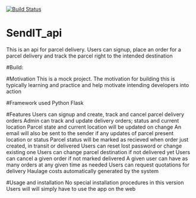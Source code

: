 [![Build Status](https://travis-ci.org/Anguandia/SendIT_api.svg?branch=develop)](https://travis-ci.org/Anguandia/SendIT_api)

# SendIT_api
This is an api for parcel delivery. Users can signup, place an order for a parcel delivery and track the parcel right to the intended destination

#Build:

#Motivation
This is a mock project. The motivation for building this is typically learning and practice and help motivate intending developers into action

#Framework used
Python Flask

#Features
Users can signup and create, track and cancel parcel delivery orders
Admin can track and update delivery orders; status and current location
Parcel state and current location will be updated on change
An email will also be sent to the sender if any updates of parcel present location or status
Parcel status will be marked as recieved when order just created, in transit or delivered
Users can reset lost password or change existing one
Users can change parcel destination if not delivered yet
Users can cancel a given order if not marked delivered
A given user can have as many orders at any given time as needed
Users can request quotations for delivery
Haulage costs automatically generated by the system

#Usage and installation
No special installation procedures in this version
Users will will simply have to use the app on the web



